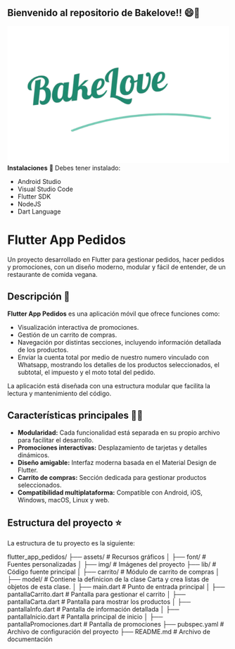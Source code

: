## Bienvenido al repositorio de Bakelove!! 😄👋
![](https://raw.githubusercontent.com/Charisse01/trabajo_final_flutter/master/assets/img/bakelove.png)
**Instalaciones** 👀
Debes tener instalado: 
- Android Studio
- Visual Studio Code
- Flutter SDK
- NodeJS
- Dart Language


# Flutter App Pedidos

Un proyecto desarrollado en Flutter para gestionar pedidos, hacer pedidos y promociones, con un diseño moderno, modular y fácil de entender, de un restaurante de comida vegana.

## Descripción 📄

**Flutter App Pedidos** es una aplicación móvil que ofrece funciones como:
- Visualización interactiva de promociones.
- Gestión de un carrito de compras.
- Navegación por distintas secciones, incluyendo información detallada de los productos.
- Enviar la cuenta total por medio de nuestro numero vinculado con Whatsapp, mostrando los detalles de los productos seleccionados, el subtotal, el impuesto y el moto total del pedido. 

La aplicación está diseñada con una estructura modular que facilita la lectura y mantenimiento del código.

## Características principales ✍🏻

- **Modularidad:** Cada funcionalidad está separada en su propio archivo para facilitar el desarrollo.
- **Promociones interactivas:** Desplazamiento de tarjetas y detalles dinámicos.
- **Diseño amigable:** Interfaz moderna basada en el Material Design de Flutter.
- **Carrito de compras:** Sección dedicada para gestionar productos seleccionados.
- **Compatibilidad multiplataforma:** Compatible con Android, iOS, Windows, macOS, Linux y web.

## Estructura del proyecto ⭐️

La estructura de tu proyecto es la siguiente:

flutter_app_pedidos/
├── assets/                     # Recursos gráficos
│   ├── font/                   # Fuentes personalizadas 
│   ├── img/                    # Imágenes del proyecto
├── lib/                        # Código fuente principal
│   ├── carrito/                # Módulo de carrito de compras
│   ├── model/                  # Contiene la definicion de la  clase Carta y crea listas de objetos de esta clase.
│   ├── main.dart               # Punto de entrada principal
│   ├── pantallaCarrito.dart    # Pantalla para gestionar el carrito
│   ├── pantallaCarta.dart      # Pantalla para mostrar los productos
│   ├── pantallaInfo.dart       # Pantalla de información detallada
│   ├── pantallaInicio.dart     # Pantalla principal de inicio
│   ├── pantallaPromociones.dart # Pantalla de promociones
├── pubspec.yaml                # Archivo de configuración del proyecto
├── README.md                   # Archivo de documentación
